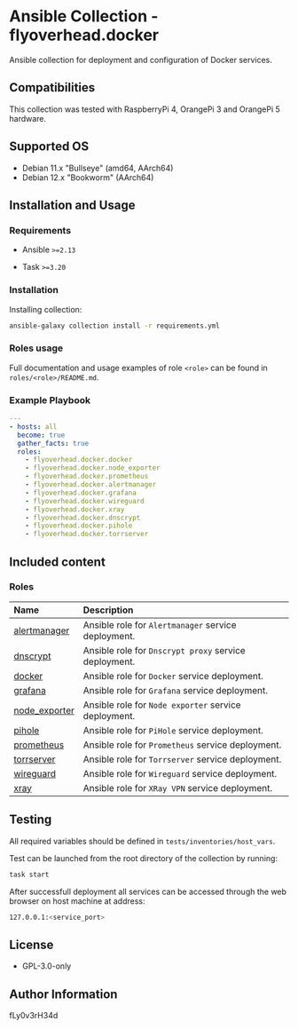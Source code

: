 # Ansible Collection - flyoverhead.docker

Ansible collection for deployment and configuration of Docker services.

## Compatibilities

This collection was tested with RaspberryPi 4, OrangePi 3 and OrangePi 5 hardware.

## Supported OS

- Debian 11.x "Bullseye" (amd64, AArch64)
- Debian 12.x "Bookworm" (AArch64)

## Installation and Usage

### Requirements

- Ansible `>=2.13`

- Task `>=3.20`

### Installation

Installing collection:

```bash
ansible-galaxy collection install -r requirements.yml
```

### Roles usage

Full documentation and usage examples of role `<role>` can be found in `roles/<role>/README.md`.

### Example Playbook

```yaml
---
- hosts: all
  become: true
  gather_facts: true
  roles:
    - flyoverhead.docker.docker
    - flyoverhead.docker.node_exporter
    - flyoverhead.docker.prometheus
    - flyoverhead.docker.alertmanager
    - flyoverhead.docker.grafana
    - flyoverhead.docker.wireguard
    - flyoverhead.docker.xray
    - flyoverhead.docker.dnscrypt
    - flyoverhead.docker.pihole
    - flyoverhead.docker.torrserver
```

## Included content

### Roles

| Name | Description |
| :--- | :--- |
| [alertmanager](roles/alertmanager/README.md) | Ansible role for `Alertmanager` service deployment. |
| [dnscrypt](roles/dnscrypt/README.md) | Ansible role for `Dnscrypt proxy` service deployment. |
| [docker](roles/docker/README.md) | Ansible role for `Docker` service deployment. |
| [grafana](roles/grafana/README.md) | Ansible role for `Grafana` service deployment. |
| [node_exporter](roles/node_exporter/README.md) | Ansible role for `Node exporter` service deployment. |
| [pihole](roles/pihole/README.md) | Ansible role for `PiHole` service deployment. |
| [prometheus](roles/prometheus/README.md) | Ansible role for `Prometheus` service deployment. |
| [torrserver](roles/torrserver/README.md) | Ansible role for `Torrserver` service deployment. |
| [wireguard](roles/wireguard/README.md) | Ansible role for `Wireguard` service deployment. |
| [xray](roles/xray/README.md) | Ansible role for `XRay VPN` service deployment. |

## Testing

All required variables should be defined in `tests/inventories/host_vars`.

Test can be launched from the root directory of the collection by running:

```Bash
task start
```

After successfull deployment all services can be accessed through the web browser on host machine at address:

```Bash
127.0.0.1:<service_port>
```

## License

- GPL-3.0-only

## Author Information

fLy0v3rH34d
